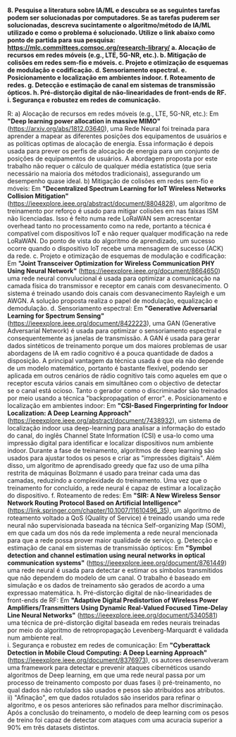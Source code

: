 **8. Pesquise a literatura sobre IA/ML e descubra se as seguintes tarefas podem ser solucionadas por computadores. Se as tarefas puderem ser solucionadas, descreva sucintamente o algoritmo/método de IA/ML utilizado e como o problema é solucionado. Utilize o link abaixo como ponto de partida para sua pesquisa:
https://mlc.committees.comsoc.org/research-library/
    a. Alocação de recursos em redes móveis (e.g., LTE, 5G-NR, etc.).
    b. Mitigação de colisões em redes sem-fio e móveis.
    c. Projeto e otimização de esquemas de modulação e codificação.
    d. Sensoriamento espectral.
    e. Posicionamento e localização em ambientes indoor.
    f. Roteamento de redes.
    g. Detecção e estimação de canal em sistemas de transmissão ópticos.
    h. Pré-distorção digital de não-linearidades de front-ends de RF.
    i. Segurança e robustez em redes de comunicação.**

R: 
    a) Alocação de recursos em redes móveis (e.g., LTE, 5G-NR, etc.): Em **"Deep learning power allocation in massive MIMO"**(<https://arxiv.org/abs/1812.03640>), uma Rede Neural foi treinada para aprender a mapear as diferentes posições dos equipamentos de usuários e as políticas optimas de alocação de energia. Essa informação é depois usada para prever os perfis de alocação de energia para um conjunto de posições de equipamentos de usuários. A abordagem proposta por este trabalho não requer o cálculo de qualquer média estatística (que seria necessário na maioria dos métodos tradicionais), assegurando um desempenho quase ideal.
    b) Mitigação de colisões em redes sem-fio e móveis: Em **"Decentralized Spectrum Learning for IoT Wireless Networks Collision Mitigation"** (<https://ieeexplore.ieee.org/abstract/document/8804828>), um algoritmo de treinamento por reforço é usado para mitigar colisões em nas faixas ISM não licenciadas. Isso é feito numa rede LoRaWAN sem acrescentar overhead tanto no processamento como na rede, portanto a técnica é compatível com dispositivos IoT e não requer qualquer modificação na rede LoRaWAN. Do ponto de vista do algoritmo de aprendizado, um sucesso ocorre quando o dispositivo IoT recebe uma mensagem de sucesso (ACK) da rede.
    c. Projeto e otimização de esquemas de modulação e codificação: Em **"Joint Transceiver Optimization for Wireless Communication PHY Using Neural Network"** (<https://ieeexplore.ieee.org/document/8664650>) uma rede neural convulucional é usada para optimizar a comunicação na camada física do transmissor e receptor em canais com desvanecimento. O sistema é treinado usando dois canais com desvanecimento Rayleigh e um AWGN. A solução proposta realiza o papel de modulação, equalização e demodulação.
    d. Sensoriamento espectral: Em **"Generative Adversarial Learning for Spectrum Sensing"** (<https://ieeexplore.ieee.org/document/8422223>), uma GAN (Generative Adversarial Network) é usada para optimizar o sensoriamento espectral e consequentemente as janelas de transmissão. A GAN é usada para gerar dados sintéticos de treinamento porque um dos maiores problemas de usar abordagens de IA em radio cognitivo é a pouca quantidade de dados a disposição. A principal vantagem da técnica usada é que ela não depende de um modelo matemático, portanto é bastante flexível, podendo ser aplicada em outros cenários de rádio cognitivo tais como aqueles em que o receptor escuta vários canais em simultâneo com o objectivo de detectar se o canal está ocioso. Tanto o gerador como o discriminador são treinados por meio usando a técnica "backpropagation of error".
    e. Posicionamento e localização em ambientes indoor: Em **"CSI-Based Fingerprinting for Indoor Localization: A Deep Learning Approach"** (<https://ieeexplore.ieee.org/abstract/document/7438932>), um sistema de localização indoor usa deep-learning para analisar a informação do estado do canal, do inglês Channel State Information (CSI) e usa-lo como uma impressão digital para identificar e localizar dispositivos num ambiente indoor. Durante a fase de treinamento, algoritmos de deep learning são usados para ajustar todos os pesos e criar as "impressões digitais". Além disso, um algoritmo de aprendisado greedy que faz uso de uma pilha restrita de máquinas Bolzmann é usado para treinar cada uma das camadas, reduzindo a complexidade do treinamento. Uma vez que o treinamento for concluído, a rede neural é capaz de estimar a localização do dispositivo.
    f. Roteamento de redes: Em **"SIR: A New Wireless Sensor Network Routing
Protocol Based on Artificial Intelligence"** (<https://link.springer.com/chapter/10.1007/11610496_35>), um algoritmo de roteamento voltado a QoS (Quality of Service) é treinado usando uma rede neural não supervisionada baseada na técnica Self-organizing Map (SOM), em que cada um dos nós da rede implementa a rede neural mencionada para que a rede possa prover maior qualidade de serviço.
    g. Detecção e estimação de canal em sistemas de transmissão ópticos: Em **"Symbol detection and channel estimation using neural networks in optical communication systems"** (<https://ieeexplore.ieee.org/document/8761449>) uma rede neural é usada para detectar e estimar os símbolos transmitidos que não dependem do modelo de um canal. O trabalho é baseado em simulação e os dados de treinamento são gerados de acordo a uma expressao matemática.
    h. Pré-distorção digital de não-linearidades de front-ends de RF: Em **"Adaptive Digital Predistortion of Wireless Power Amplifiers/Transmitters Using Dynamic Real-Valued Focused Time-Delay Line Neural Networks"** (<https://ieeexplore.ieee.org/document/5340581>) uma técnica de pré-distorção digital baseada em redes neurais treinadas por meio do algoritmo de retropropagação Levenberg-Marquardt é validada num ambiente real.   
    i. Segurança e robustez em redes de comunicação: Em **"Cyberattack Detection in Mobile Cloud Computing: A Deep Learning Approach"** (<https://ieeexplore.ieee.org/document/8376973>), os autores desenvolveram uma framework para detectar e prevenir ataques cibernéticos usando algoritmos de Deep learning, em que uma rede neural passa por um processo de treinamento composto por duas fases i) pré-treinamento, no qual dados não rotulados são usados e pesos são atribuídos aos atributos. ii) "Afinação", em que dados rotulados são inseridos para refinar o algoritmo, e os pesos anteriores são refinados para melhor discriminação. Após a conclusão do treinamento, o modelo de deep learning com os pesos de treino foi capaz de detectar com ataques com uma acuracia superior a 90% em três datasets distintos.
